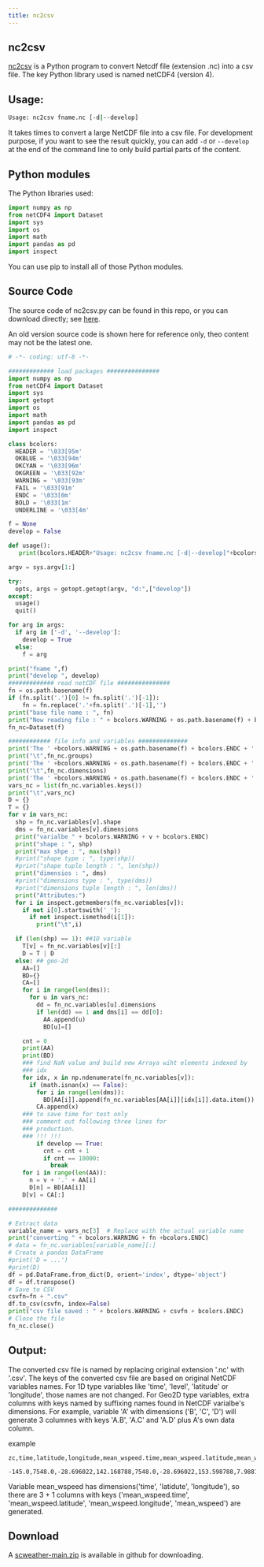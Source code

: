 ```yaml
---
title: nc2csv
---
```


## nc2csv

[nc2csv](https://github.com/hiltonchiang/scweather) is a Python program to convert Netcdf file (extension .nc) into a csv file. The key Python library used is named netCDF4 (version 4).

## Usage:
```bash
Usage: nc2csv fname.nc [-d|--develop]

```
It takes times to convert a large NetCDF file into a csv file. For development purpose, if you want to see the result quickly, you can add `-d` or `--develop` at the end of the command line to only build partial parts of the content.

## Python modules 

The Python libraries used:
```python
import numpy as np
from netCDF4 import Dataset
import sys
import os
import math
import pandas as pd
import inspect
```

You can use pip to install all of those Python modules.
## Source Code

The source code of nc2csv.py can be found in this repo, or you can download directly; see [here](#Download).

An old version source code is shown here for reference only, theo content may not be the latest one.

```python
# -*- coding: utf-8 -*-

############# load packages ###############
import numpy as np
from netCDF4 import Dataset
import sys
import getopt
import os
import math
import pandas as pd
import inspect

class bcolors:
  HEADER = '\033[95m'
  OKBLUE = '\033[94m'
  OKCYAN = '\033[96m'
  OKGREEN = '\033[92m'
  WARNING = '\033[93m'
  FAIL = '\033[91m'
  ENDC = '\033[0m'
  BOLD = '\033[1m'
  UNDERLINE = '\033[4m'

f = None
develop = False

def usage():
   print(bcolors.HEADER+"Usage: nc2csv fname.nc [-d|--develop]"+bcolors.ENDC)

argv = sys.argv[1:]

try:
  opts, args = getopt.getopt(argv, "d:",["develop"])
except:
  usage()
  quit()

for arg in args:
  if arg in ['-d', '--develop']:
    develop = True
  else:
    f = arg

print("fname ",f)
print("develop ", develop)
############# read netCDF file ###############
fn = os.path.basename(f)
if (fn.split('.')[0] != fn.split('.')[-1]):
    fn = fn.replace('.'+fn.split('.')[-1],'')
print("base file name : ", fn)
print("Now reading file : " + bcolors.WARNING + os.path.basename(f) + bcolors.ENDC)
fn_nc=Dataset(f)

############ file info and variables ##############
print('The ' +bcolors.WARNING + os.path.basename(f) + bcolors.ENDC + ' has groups : ')
print("\t",fn_nc.groups)
print('The ' +bcolors.WARNING + os.path.basename(f) + bcolors.ENDC + ' has dimensions : ')
print("\t",fn_nc.dimensions)
print('The ' +bcolors.WARNING + os.path.basename(f) + bcolors.ENDC + ' has following variables  : ')
vars_nc = list(fn_nc.variables.keys())
print("\t",vars_nc)
D = {}
T = {}
for v in vars_nc:
  shp = fn_nc.variables[v].shape
  dms = fn_nc.variables[v].dimensions
  print("varialbe " + bcolors.WARNING + v + bcolors.ENDC)
  print("shape : ", shp)
  print("max shpe : ", max(shp))
  #print("shape type : ", type(shp))
  #print("shape tuple length : ", len(shp))
  print("dimensios : ", dms)
  #print("dimensions type : ", type(dms))
  #print("dimensions tuple length : ", len(dms))
  print("Attributes:")
  for i in inspect.getmembers(fn_nc.variables[v]):
    if not i[0].startswith('_'):
      if not inspect.ismethod(i[1]):
        print("\t",i)

  if (len(shp) == 1): ##1D variable
    T[v] = fn_nc.variables[v][:]
    D = T | D
  else: ## geo-2d
    AA=[]
    BD={}
    CA=[]
    for i in range(len(dms)):
      for u in vars_nc:
        dd = fn_nc.variables[u].dimensions
        if len(dd) == 1 and dms[i] == dd[0]:
          AA.append(u)
          BD[u]=[]

    cnt = 0
    print(AA)
    print(BD)
    ### find NaN value and build new Arraya wiht elements indexed by
    ### idx
    for idx, x in np.ndenumerate(fn_nc.variables[v]):
      if (math.isnan(x) == False):
        for i in range(len(dms)):
          BD[AA[i]].append(fn_nc.variables[AA[i]][idx[i]].data.item())
        CA.append(x)
    ### to save time for test only
    ### comment out following three lines for
    ### production.
    ### !!! !!!
        if develop == True:
          cnt = cnt + 1
          if cnt == 10000:
            break
    for i in range(len(AA)):
      n = v + '.' + AA[i]
      D[n] = BD[AA[i]]
    D[v] = CA[:]

##############

# Extract data
variable_name = vars_nc[3]  # Replace with the actual variable name
print("converting " + bcolors.WARNING + fn +bcolors.ENDC)
# data = fn_nc.variables[variable_name][:]
# Create a pandas DataFrame
#print('D = ...')
#print(D)
df = pd.DataFrame.from_dict(D, orient='index', dtype='object')
df = df.transpose()
# Save to CSV
csvfn=fn + ".csv"
df.to_csv(csvfn, index=False)
print("csv file saved : " + bcolors.WARNING + csvfn + bcolors.ENDC)
# Close the file
fn_nc.close()


```


## Output:

The converted csv file is named by replacing original extension '.nc' with '.csv'. The keys of the converted csv file are based on original NetCDF variables names. For 1D type variables like 'time', 'level', 'latitude' or 'longitude', those names are not changed. For Geo2D type variables, extra columns with keys named by suffixing names found in NetCDF varialbe's dimensions. For example, variable 'A' with dimensions ('B', 'C', 'D') will generate 3 columnes with keys 'A.B', 'A.C' and 'A.D'
plus A's own data column.

example
```vim
zc,time,latitude,longitude,mean_wspeed.time,mean_wspeed.latitude,mean_wspeed.longitude,mean_wspeed
 -145.0,7548.0,-28.696022,142.168788,7548.0,-28.696022,153.598788,7.988132,7548.0,-145.0
```

Variable mean_wspeed has dimensions('time', 'latidute', 'longitude'), so there are 3 + 1 columns with keys ('mean_wspeed.time', 'mean_wspeed.latitude', 'mean_wspeed.longitude', 'mean_wspeed') are generated.

## Download

A [scweather-main.zip](https://github.com/hiltonchiang/scweather/archive/refs/heads/main.zip) is available in github for downloading.

